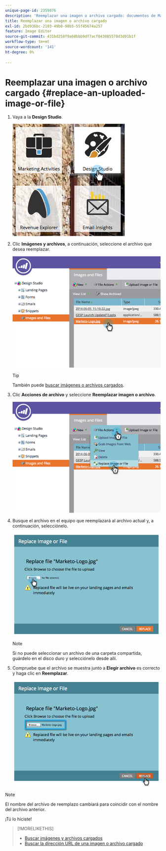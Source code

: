 ```yaml
---
unique-page-id: 2359876
description: 'Reemplazar una imagen o archivo cargado: documentos de Marketo, documentación del producto'
title: Reemplazar una imagen o archivo cargado
exl-id: 2bd936bc-2103-49b0-98b5-55f45674a257
feature: Image Editor
source-git-commit: 431bd258f9a68bbb9df7acf043085578d3d91b1f
workflow-type: tm+mt
source-wordcount: '141'
ht-degree: 0%

---
```


# Reemplazar una imagen o archivo cargado {#replace-an-uploaded-image-or-file}

1. Vaya a la **Design Studio**.

   ![](assets/designstudio-6.png)

1. Clic **Imágenes y archivos**, a continuación, seleccione el archivo que desea reemplazar.

   ![](assets/image2014-9-16-11-3a21-3a48.png)

   >[!TIP]
   >
   >También puede [buscar imágenes o archivos cargados](/help/marketo/product-docs/demand-generation/images-and-files/search-uploaded-images-and-files.md).

1. Clic **Acciones de archivo** y seleccione **Reemplazar imagen o archivo**.

   ![](assets/image2014-9-16-11-3a21-3a55.png)

1. Busque el archivo en el equipo que reemplazará al archivo actual y, a continuación, selecciónelo.

   ![](assets/image2014-9-16-11-3a22-3a2.png)

   >[!NOTE]
   >
   >Si no puede seleccionar un archivo de una carpeta compartida, guárdelo en el disco duro y selecciónelo desde allí.

1. Compruebe que el archivo se muestra junto a **Elegir archivo** es correcto y haga clic en **Reemplazar**.

   ![](assets/image2014-9-16-11-3a22-3a12.png)

>[!NOTE]
>
>El nombre del archivo de reemplazo cambiará para coincidir con el nombre del archivo anterior.

¡Tú lo hiciste!

>[!MORELIKETHIS]
>
>* [Buscar imágenes y archivos cargados](/help/marketo/product-docs/demand-generation/images-and-files/search-uploaded-images-and-files.md)
>* [Buscar la dirección URL de una imagen o archivo cargado](/help/marketo/product-docs/demand-generation/images-and-files/find-the-url-of-an-uploaded-image-or-file.md)
